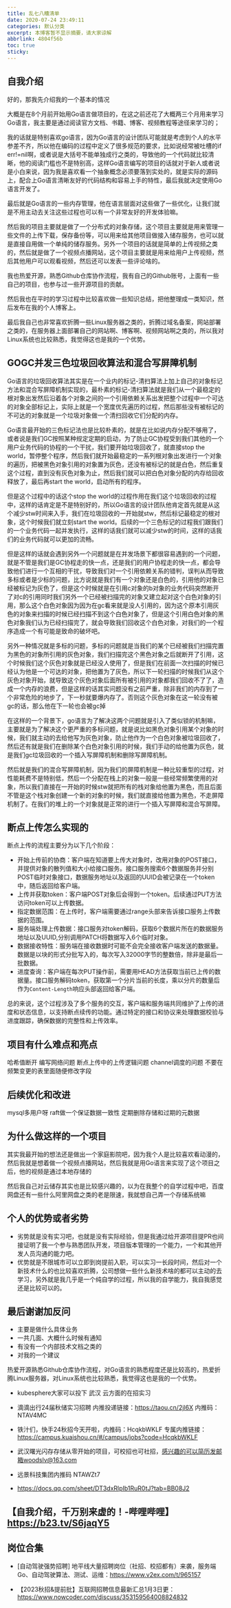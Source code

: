 ```yaml
---
title: 乱七八糟清单
date: 2020-07-24 23:49:11
categories: 默认分类
excerpt: 本博客暂不显示摘要，请大家谅解
abbrlink: 4804f56b
toc: true
sticky: 
---
```


## 自我介绍

好的，那我先介绍我的一个基本的情况

大概是在8个月前开始用Go语言做项目的，在这之前还花了大概两三个月用来学习Go语言，我主要是通过阅读官方文档、书籍、博客、视频教程等途径来学习的；

我的话就是特别喜欢go语言，因为Go语言的设计团队可能就是考虑到个人的水平参差不齐，所以他在编码的过程中定义了很多规范的要求，比如说经常被吐槽的if err!=nil啊，或者说是大括号不能单独成行之类的，导致他的一个代码就比较清晰，他的阅读门槛也不是特别高，这样Go语言编写的项目的话就对于新人或者说是小白来说，因为我是喜欢看一个抽象概念必须要落到实处的，就是实际的源码上，配合上Go语言清晰友好的代码结构和容易上手的特性，最后我就决定使用Go语言开发了。

最后就是Go语言的一些内存管理，他在语言层面对这些做了一些优化，让我们就是不用主动去关注这些过程也可以有一个非常友好的开发体验嘛。

然后我的项目主要就是做了一个分布式的对象存储，这个项目主要就是用来管理一些文件的上传下载，保存备份等，可以用来给其他项目做接入储存服务，也可以就是直接自用做一个单纯的储存服务。另外一个项目的话就是简单的上传视频之类的，然后就是做了一个视频点播网站，这个项目主要就是用来给用户上传视频，然后其他用户可以观看视频，然后还可以发表一些评论啥的。

我也热爱开源，熟悉Github仓库协作流程，我有自己的Github账号，上面有一些自己的项目，也参与过一些开源项目的贡献。

然后我也在平时的学习过程中比较喜欢做一些知识总结，把他整理成一类知识，然后发布在我的个人博客上。

最后我自己也非常喜欢折腾一些Linux服务器之类的，折腾过域名备案，网站部署之类的，在服务器上面部署自己的网站啊、博客啊、视频网站啊之类的，所以我对Linux系统也比较熟悉，我觉得这也是我的一个优势。

## GOGC并发三色垃圾回收算法和混合写屏障机制

Go语言的垃圾回收算法其实是在一个业内的标记-清扫算法上加上自己的对象标记方法和混合写屏障机制实现的，最朴素的标记-清扫算法就是我们从一个最稳定的根对象出发然后沿着各个对象之间的一个引用依赖关系出发把整个过程中一个可达的对象全部标记上，实际上就是一个宽度优先遍历的过程，然后那些没有被标记的不可达的对象就是一个垃圾对象做一个清扫回收它们分配的内存。

Go语言最开始的三色标记法也是比较朴素的，就是在比如说内存分配不够用了，或者说是我们GC按照某种规定定期的启动，为了防止GC协程受到我们其他的一个用户业务代码的协程的一个干扰，我们要开始垃圾回收了，就直接stop the world，暂停整个程序，然后我们就开始最稳定的一系列根对象出发进行一个对象的遍历，把被黑色对象引用的对象置为灰色，还没有被标记的就是白色，然后重复这个过程，直到没有灰色对象为止，然后我们就可以把白色对象分配的内存给回收释放了，最后再start the world，启动所有的程序。

但是这个过程中的话这个stop the world的过程作用在我们这个垃圾回收的过程中，这样的话肯定是不是特别好的，所以Go语言的设计团队他肯定首先就是从这个减少stw时间来入手，我们在垃圾回收的一开始就stw，然后标记最稳定的根对象，这个时候我们就立刻start the world。后续的一个三色标记的过程我们跟我们的一个业务代码一起并发执行，这样的话我们就可以减少stw的时间，这样的话我们的业务代码就可以更加的流畅。

但是这样的话就会遇到另外一个问题就是在并发场景下都很容易遇到的一个问题，就是不管是我们是GC协程走的快一点，还是我们的用户协程走的快一点，都会导致他们进行一个互相的干扰，导致我们对一个引用依赖关系的错判，误判从而导致多标或者是少标的问题，比方说就是我们有一个对象还是白色的，引用他的对象已经被标记为灰色了，但是这个时候就是在引用c对象的b对象的业务代码突然断开了对c的引用同时我们另外一个已经被扫描完的对象又建立起对这个白色对象的引用，那么这个白色对象因为因为在gc看来就是没人引用的，因为这个原本引用灰色的对象来扫描的时候已经扫描不到这个白色对象了，但是这个引用白色对象的黑色对象我们认为已经扫描完了，就会导致我们回收这个白色对象，对我们的一个程序造成一个有可能是致命的破坏吧。

另外一种情况就是多标的问题，多标的问题就是当我们的某个已经被我们扫描完置为黑色的对象所引用的灰色对象，我们扫描完这个黑色对象之后就断开了引用，这个时候我们这个灰色对象就是已经没人使用了，但是我们在前面一次扫描的时候已经认为他是一个可达的对象，把他置为了灰色，所以下一轮扫描的时候我们从这个灰色对象开始，就导致这个灰色对象后面所有被引用的对象都我们回收不了了，造成一个内存的浪费，但是这样的话其实问题没有之前严重，除非我们的内存到了一个非常危险的地步了，下一秒就要爆内存了。否则这个灰色对象在这一轮没有被gc的话，那么他在下一轮也会被gc掉

在这样的一个背景下，go语言为了解决这两个问题就是引入了类似锁的机制嘛，主要就是为了解决这个更严重的多标问题，就是说比如黑色对象引用某个对象的时候，我们就主动的去给他写为灰色对象，防止他作为一个白色对象被垃圾回收了，然后还有就是我们在删除某个白色对象引用的时候，我们手动的给他置为灰色，就是我们gc垃圾回收的一个插入写屏障机制和删除写屏障机制。

然后就是我们的混合写屏障机制，因为我们的屏障机制是一种比较重型的过程，对性能耗费不是特别低，然后一个分配在栈上的对象一般是一些经常频繁使用的对象，所以我们直接在一开始的时候stw就把所有的栈对象给他置为黑色，而且后面不管是这个栈对象创建一个新的对象的时候，我们就直接给他置为黑色，不走屏障机制了。在我们的堆上的一个对象就是正常的进行一个插入写屏障和混合写屏障。

## 断点上传怎么实现的

断点上传的流程主要分为以下几个阶段：

- 开始上传前的协商：客户端在知道要上传大对象时，改用对象的POST接口，并提供对象的散列值和大小给接口服务。接口服务搜索6个数据服务并分别POST临时对象接口，数据服务地址以及返回的UUID会被记录在一个token中，随后返回给客户端。
- 上传并获取token：客户端POST对象后会得到一个token。后续通过PUT方法访问token可以上传数据。
- 指定数据范围：在上传时，客户端需要通过range头部来告诉接口服务上传数据的范围。
- 服务端处理上传数据：接口服务对token解码，获取6个数据片所在的数据服务地址以及UUID,分别调用PATCH将数据写入6个临时对象。
- 数据接收特性：服务端在接收数据时可能不会完全接收客户端发送的数据量。数据是以块的形式分批写入的，每次写入32000字节的整数倍，除非是最后一批数据。
- 进度查询：客户端在每次PUT操作前，需要用HEAD方法获取当前已上传的数据量。接口服务解码token，获取第一个分片当前的长度，乘以分片的数量后作为`Content-Length`响应头部返回给客户端。

总的来说，这个过程涉及了多个服务的交互，客户端和服务端共同维护了上传的进度和状态信息，以支持断点续传的功能。通过特定的接口和协议来处理数据校验与进度跟踪，确保数据的完整性和上传效率。


## 项目有什么难点和亮点

哈希值断开
编写网络问题
断点上传中的上传逻辑问题
channel调度的问题
不要在频繁变更的表里面随便修改字段

## 后续优化和改进

mysql多用户呀
raft做一个保证数据一致性
定期删除存储和过期的元数据

## 为什么做这样的一个项目

其实我最开始的想法还是做出一个家庭影院吧，因为我个人是比较喜欢看动漫的，然后我就是想着做一个视频点播网站，然后我就是用Go语言来实现了这个项目之后，他的视频是通过本地存储的

然后我自己对云储存其实也是比较感兴趣的，以为在我整个的自学过程中吧，百度网盘还有一些什么阿里网盘之类的老是限速，我就想自己弄一个存储系统嘛

## 个人的优势或者劣势


- 劣势就是没有实习吧，也就是没有实际经验，但是我通过给开源项目提PR也间接证明了我一个参与熟悉团队开发，项目版本管理的一个能力，一个和其他开发人员沟通的能力吧。
- 优势就是不限城市可以立即到岗提前入职，可以实习一长段时间，然后对一个新技术什么的也比较喜欢折腾，公司想做一些什么新技术啥的都可以主动的去学习，另外就是我几乎是一个纯自学的过程，所以我的自学能力，我自我感觉还是比较可以的。

## 最后谢谢加反问

- 主要是做什么具体业务
- 一共几面、大概什么时候有通知
- 有没有一个内部技术文档之类的
- 对我的一个建议


热爱开源熟悉Github仓库协作流程，对Go语言的熟悉程度还是比较高的，热爱折腾Linux服务器，对Linux系统也比较熟悉，我觉得这也是我的一个优势。

- kubesphere大家可以投下 武汉 云方面的在招实习

- 滴滴出行24届秋储实习招聘
内推投递链接：https://taou.cn/2jl6X
内推码：NTAV4MC

- 铁汁们，快手24秋招今天开啦，内推码：HcqkbWKLF
专属内推链接：https://campus.kuaishou.cn/#/campus/jobs?code=HcqkbWKLF

- 武汉曙光闪存存储从零开始的项目，可校招也可社招，感兴趣的可以简历发邮箱woodslv@163.com

- 远景科技集团内推码 NTAWZt7

- https://docs.qq.com/sheet/DT3dxRlpIb1RuR0tJ?tab=BB08J2


## 【自我介绍，千万别来虚的！-哔哩哔哩】 https://b23.tv/S6jaqY5

## 岗位合集 

- [自动驾驶强势招聘] 地平线大量招聘岗位（社招、校招都有）来袭，服务端 Go、自动驾驶算法、测试、运维：https://www.v2ex.com/t/965157

- 【2023秋招&提前批】互联网招聘信息最新汇总1月3日更：https://www.nowcoder.com/discuss/353159564008824832
